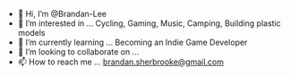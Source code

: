 - 👋 Hi, I’m @Brandan-Lee
- 👀 I’m interested in ... Cycling, Gaming, Music, Camping, Building plastic models
- 🌱 I’m currently learning ... Becoming an Indie Game Developer
- 💞️ I’m looking to collaborate on ...
- 📫 How to reach me ... brandan.sherbrooke@gmail.com

<!---
Brandan-Lee/Brandan-Lee is a ✨ special ✨ repository because its `README.md` (this file) appears on your GitHub profile.
You can click the Preview link to take a look at your changes.
--->
